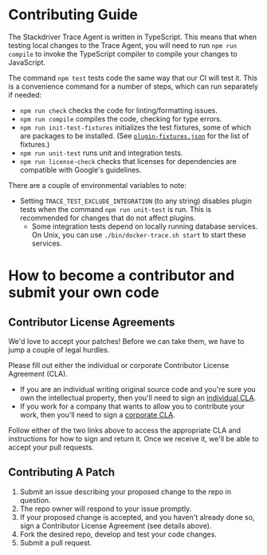 # Contributing Guide

The Stackdriver Trace Agent is written in TypeScript. This means that when testing local changes to the Trace Agent, you will need to run `npm run compile` to invoke the TypeScript compiler to compile your changes to JavaScript.

The command `npm test` tests code the same way that our CI will test it. This is a convenience command for a number of steps, which can run separately if needed:

- `npm run check` checks the code for linting/formatting issues.
- `npm run compile` compiles the code, checking for type errors.
- `npm run init-test-fixtures` initializes the test fixtures, some of which are packages to be installed. (See [`plugin-fixtures.json`](test/fixtures/plugin-fixtures.json) for the list of fixtures.)
- `npm run unit-test` runs unit and integration tests.
- `npm run license-check` checks that licenses for dependencies are compatible with Google's guidelines.

There are a couple of environmental variables to note:

- Setting `TRACE_TEST_EXCLUDE_INTEGRATION` (to any string) disables plugin tests when the command `npm run unit-test` is run. This is recommended for changes that do not affect plugins.
  - Some integration tests depend on locally running database services. On Unix, you can use `./bin/docker-trace.sh start` to start these services.

# How to become a contributor and submit your own code

## Contributor License Agreements

We'd love to accept your patches! Before we can take them, we have to jump a couple of legal hurdles.

Please fill out either the individual or corporate Contributor License Agreement (CLA).

  * If you are an individual writing original source code and you're sure you own the intellectual property, then you'll need to sign an [individual CLA](http://code.google.com/legal/individual-cla-v1.0.html).
  * If you work for a company that wants to allow you to contribute your work, then you'll need to sign a [corporate CLA](http://code.google.com/legal/corporate-cla-v1.0.html).

Follow either of the two links above to access the appropriate CLA and instructions for how to sign and return it. Once we receive it, we'll be able to accept your pull requests.

## Contributing A Patch

1. Submit an issue describing your proposed change to the repo in question.
1. The repo owner will respond to your issue promptly.
1. If your proposed change is accepted, and you haven't already done so, sign a Contributor License Agreement (see details above).
1. Fork the desired repo, develop and test your code changes.
1. Submit a pull request.
